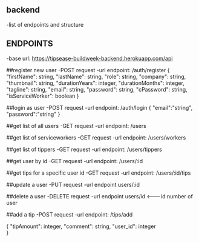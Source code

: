 ## backend

-list of endpoints and structure

## ENDPOINTS

-base url: https://tipsease-buildweek-backend.herokuapp.com/api

##register new user
-POST request
-url endpoint: /auth/register
{
"firstName": string,
"lastName": string,
"role": string,
"company": string,
"thumbnail": string,
"durationYears": integer,
"durationMonths": integer,
"tagline": string,
"email": string,
"password": string,
"cPassword": string,
"isServiceWorker": boolean
}

##login as user
-POST request
-url endpoint: /auth/login
{
"email":"string",
"password":"string"
}

##get list of all users
-GET request
-url endpoint: /users

##get list of serviceworkers
-GET request
-url endpoint: /users/workers

##get list of tippers
-GET request
-url endpoint: /users/tippers

##get user by id
-GET request
-url endpoint: /users/:id

##get tips for a specific user id
-GET request
-url endpoint: /users/:id/tips

##update a user
-PUT request
-url endpoint users/:id

##delete a user
-DELETE request
-url endpoint users/id <---id number of user

##add a tip
-POST request
-url endpoint: /tips/add

{
"tipAmount": integer,
"comment": string,
"user_id": integer  
}

